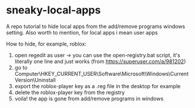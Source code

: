 # sneaky-local-apps
A repo tutorial to hide local apps from the add/remove programs windows setting.
Also worth to mention, for local apps i mean user apps

How to hide, for example, roblox:
  1. open regedit as user -> you can use the open-registry.bat script, it's literally one line and just works (from https://superuser.com/a/981202)
  2. go to Computer\HKEY_CURRENT_USER\Software\Microsoft\Windows\CurrentVersion\Uninstall
  3. export the roblox-player key as a .reg file in the desktop for example
  4. delete the roblox-player key from the registry
  5. voila! the app is gone from add/remove programs in windows
